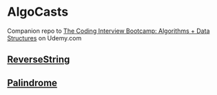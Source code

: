 # AlgoCasts

Companion repo to [The Coding Interview Bootcamp: Algorithms + Data Structures](https://www.udemy.com/share/10023qA0Abc1pVR3g=/) on Udemy.com

## [ReverseString](exercises/reversestring/README.md)
## [Palindrome](exercises/palindrome/README.md)